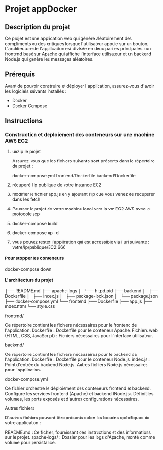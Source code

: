 # Projet appDocker

## Description du projet
Ce projet est une application web qui génère aléatoirement des compliments ou des critiques lorsque l'utilisateur appuie sur un bouton. L'architecture de l'application est divisée en deux parties principales : un frontend basé sur Apache qui affiche l'interface utilisateur et un backend Node.js qui génère les messages aléatoires.

## Prérequis
Avant de pouvoir construire et déployer l'application, assurez-vous d'avoir les logiciels suivants installés :
- Docker
- Docker Compose

## Instructions

### Construction et déploiement des conteneurs sur une machine AWS EC2

1. unzip le projet

   Assurez-vous que les fichiers suivants sont présents dans le répertoire du projet :

    docker-compose.yml
    frontend/Dockerfile
    backend/Dockerfile

2. récuperé l'ip publique de votre instance EC2 

3. modifier le fichier app.js en y ajoutant l'ip que vous venez de recupérer dans les fetch

4. Pousser le projet de votre machine local vers la vm EC2 AWS avec le protocole scp

5. docker-compose build

6. docker-compose up -d

7. vous pouvez tester l'application qui est accessible via l'url suivante : votre/ip/publique/EC2:666


#### Pour stopper les conteneurs 

docker-compose down

#### L'architecture du projet

├── README.md
├── apache-logs
│   └── httpd.pid
├── backend
│   ├── Dockerfile
│   ├── index.js
│   ├── package-lock.json
│   └── package.json
├── docker-compose.yml
└── frontend
    ├── Dockerfile
    ├── app.js
    ├── index.html
    └── style.css

frontend/

Ce répertoire contient les fichiers nécessaires pour le frontend de l'application.
Dockerfile : Dockerfile pour le conteneur Apache.
Fichiers web (HTML, CSS, JavaScript) : Fichiers nécessaires pour l'interface utilisateur.

backend/

Ce répertoire contient les fichiers nécessaires pour le backend de l'application.
Dockerfile : Dockerfile pour le conteneur Node.js.
index.js : Point d'entrée du backend Node.js.
Autres fichiers Node.js nécessaires pour l'application.

docker-compose.yml

Ce fichier orchestre le déploiement des conteneurs frontend et backend.
Configure les services frontend (Apache) et backend (Node.js).
Définit les volumes, les ports exposés et d'autres configurations nécessaires.

Autres fichiers

D'autres fichiers peuvent être présents selon les besoins spécifiques de votre application :

README.md : Ce fichier, fournissant des instructions et des informations sur le projet.
apache-logs/ : Dossier pour les logs d'Apache, monté comme volume pour persistance.
